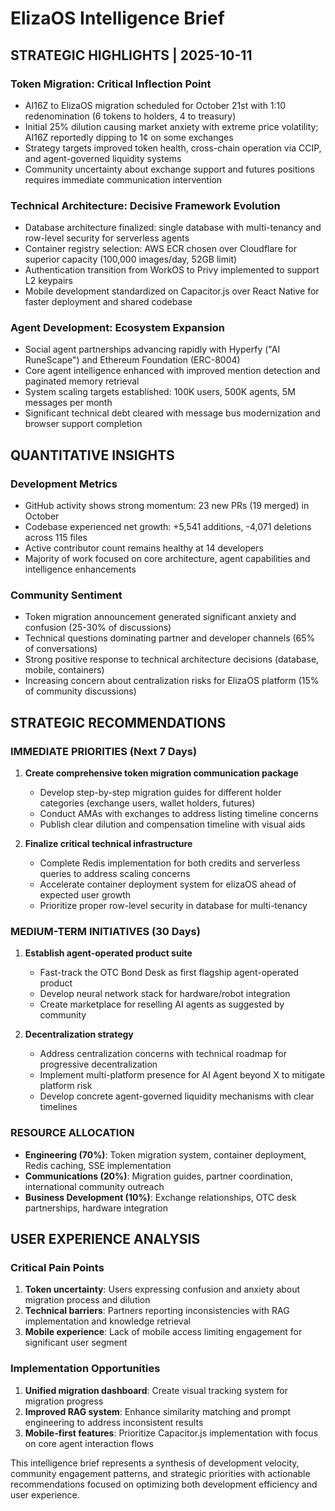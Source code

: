# ElizaOS Intelligence Brief

## STRATEGIC HIGHLIGHTS | 2025-10-11

### Token Migration: Critical Inflection Point
* AI16Z to ElizaOS migration scheduled for October 21st with 1:10 redenomination (6 tokens to holders, 4 to treasury)
* Initial 25% dilution causing market anxiety with extreme price volatility; AI16Z reportedly dipping to 1¢ on some exchanges
* Strategy targets improved token health, cross-chain operation via CCIP, and agent-governed liquidity systems
* Community uncertainty about exchange support and futures positions requires immediate communication intervention

### Technical Architecture: Decisive Framework Evolution
* Database architecture finalized: single database with multi-tenancy and row-level security for serverless agents
* Container registry selection: AWS ECR chosen over Cloudflare for superior capacity (100,000 images/day, 52GB limit)
* Authentication transition from WorkOS to Privy implemented to support L2 keypairs
* Mobile development standardized on Capacitor.js over React Native for faster deployment and shared codebase

### Agent Development: Ecosystem Expansion
* Social agent partnerships advancing rapidly with Hyperfy ("AI RuneScape") and Ethereum Foundation (ERC-8004)
* Core agent intelligence enhanced with improved mention detection and paginated memory retrieval
* System scaling targets established: 100K users, 500K agents, 5M messages per month
* Significant technical debt cleared with message bus modernization and browser support completion

## QUANTITATIVE INSIGHTS

### Development Metrics
* GitHub activity shows strong momentum: 23 new PRs (19 merged) in October
* Codebase experienced net growth: +5,541 additions, -4,071 deletions across 115 files
* Active contributor count remains healthy at 14 developers
* Majority of work focused on core architecture, agent capabilities and intelligence enhancements

### Community Sentiment
* Token migration announcement generated significant anxiety and confusion (25-30% of discussions)
* Technical questions dominating partner and developer channels (65% of conversations)
* Strong positive response to technical architecture decisions (database, mobile, containers)
* Increasing concern about centralization risks for ElizaOS platform (15% of community discussions)

## STRATEGIC RECOMMENDATIONS

### IMMEDIATE PRIORITIES (Next 7 Days)
1. **Create comprehensive token migration communication package**
   * Develop step-by-step migration guides for different holder categories (exchange users, wallet holders, futures)
   * Conduct AMAs with exchanges to address listing timeline concerns
   * Publish clear dilution and compensation timeline with visual aids

2. **Finalize critical technical infrastructure**
   * Complete Redis implementation for both credits and serverless queries to address scaling concerns
   * Accelerate container deployment system for elizaOS ahead of expected user growth
   * Prioritize proper row-level security in database for multi-tenancy

### MEDIUM-TERM INITIATIVES (30 Days)
1. **Establish agent-operated product suite**
   * Fast-track the OTC Bond Desk as first flagship agent-operated product
   * Develop neural network stack for hardware/robot integration
   * Create marketplace for reselling AI agents as suggested by community

2. **Decentralization strategy**
   * Address centralization concerns with technical roadmap for progressive decentralization
   * Implement multi-platform presence for AI Agent beyond X to mitigate platform risk
   * Develop concrete agent-governed liquidity mechanisms with clear timelines

### RESOURCE ALLOCATION
* **Engineering (70%)**: Token migration system, container deployment, Redis caching, SSE implementation
* **Communications (20%)**: Migration guides, partner coordination, international community outreach
* **Business Development (10%)**: Exchange relationships, OTC desk partnerships, hardware integration

## USER EXPERIENCE ANALYSIS

### Critical Pain Points
1. **Token uncertainty**: Users expressing confusion and anxiety about migration process and dilution
2. **Technical barriers**: Partners reporting inconsistencies with RAG implementation and knowledge retrieval
3. **Mobile experience**: Lack of mobile access limiting engagement for significant user segment

### Implementation Opportunities
1. **Unified migration dashboard**: Create visual tracking system for migration progress
2. **Improved RAG system**: Enhance similarity matching and prompt engineering to address inconsistent results
3. **Mobile-first features**: Prioritize Capacitor.js implementation with focus on core agent interaction flows

This intelligence brief represents a synthesis of development velocity, community engagement patterns, and strategic priorities with actionable recommendations focused on optimizing both development efficiency and user experience.